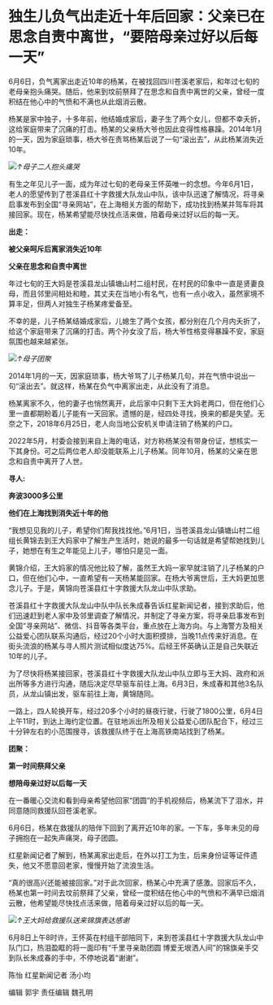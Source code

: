 

# 独生儿负气出走近十年后回家：父亲已在思念自责中离世，“要陪母亲过好以后每一天”

6月6日，负气离家出走近10年的杨某，在被找回四川苍溪老家后，和年过七旬的老母亲抱头痛哭。随后，他来到坟前祭拜了在思念和自责中离世的父亲，曾经一度积结在他心中的气愤和不满也从此烟消云散。

杨某是家中独子，十多年前，他结婚成家后，妻子生了两个女儿，但都不幸夭折，这给家庭带来了沉痛的打击。杨某的父亲杨大爷也因此变得性格暴躁。2014年1月的一天，因为家庭琐事，杨大爷在责骂杨某后说了一句“滚出去”，从此杨某消失近10年。

![](https://inews.gtimg.com/om_bt/OejjHemkuPIb4J0K0HWF9Nf5KHVtXCZSCkHnBPCXOtWgAAA/1000)_↑母子二人抱头痛哭_

有生之年见儿子一面，成为年过七旬的老母亲王怀英唯一的念想。今年6月1日，老人的愿望传到了苍溪县红十字救援大队龙山中队，该中队迅速了解情况，将寻亲启事发布到全国“寻亲网站”，在上海相关方面的帮助下，成功找到杨某并驾车将其接回家。现在，杨某希望能尽快找点活来做，陪着母亲过好以后的每一天。

**出走：**

**被父亲呵斥后离家消失近10年**

**父亲在思念和自责中离世**

年过七旬的王大妈是苍溪县龙山镇塘山村二组村民，在村民的印象中一直是贤妻良母，而且邻里间相处和睦，其丈夫在当地小有名气，也有一点小收入，虽然家境不算丰足，但两人对独生子杨某疼爱备至。

不幸的是，儿子杨某结婚成家后，儿媳生了两个女孩，都分别在几个月内夭折了，给这个家庭带来了沉痛的打击。两个孙女没了后，杨大爷性格变得暴躁不安，家庭氛围也越来越紧张。

![](https://inews.gtimg.com/om_bt/Osmfv7sekwPDo9mFzZjAwUCZbcoZwJSNDyMpW6bfjqxVsAA/1000)_↑母子团聚_

2014年1月的一天，因家庭琐事，杨大爷骂了儿子杨某几句，并在气愤中说出一句“滚出去”。就这样，杨某在负气中离家出走，从此没有了消息。

杨某离家不久，他的妻子也悄然离开，此后家中只剩下王大妈老两口，但在他们心里一直都期盼着儿子能有一天回家。遗憾的是，经四处寻找，换来的都是失望。无奈之下，2018年6月25日，老人向当地公安机关申请注销了杨某的户口。

2022年5月，村委会接到来自上海的电话，对方称杨某没有带身份证，想核实一下其身份。可之后两位老人却没能联系上儿子杨某。同年10月，杨某的父亲在思念和自责中离开了人世。

**寻人:**

**奔波3000多公里**

**他们在上海找到消失近十年的他**

“我想见见我的儿子，希望你们帮我找找他。”6月1日，当苍溪县龙山镇塘山村二组组长黄锦去到王大妈家中了解生产生活时，她说的最多一句话就是希望帮她找到儿子，她想在有生之年能见上儿子，哪怕只是见一面。

黄锦介绍，王大妈家的情况他比较了解，虽然王大妈一家早就注销了儿子杨某的户口，但在他们心中，一直希望有一天杨某能回家。在杨大爷离世后，王大妈更加思念儿子。于是，黄锦向苍溪县红十字救援大队龙山中队求助。

苍溪县红十字救援大队龙山中队中队长朱成春告诉红星新闻记者，接到求助后，他们迅速赶到老人家中及邻里调查了解情况，并制定了寻亲方案，将寻亲启事发布到全国“寻亲网站”、微信、抖音等各类平台，重点放在上海方向。与上海警方及相关公益爱心团队联系沟通后，经过20个小时大面积摸排，当晚11点传来好消息。在街头流浪的杨某与寻人照片测试相似度达75%。后经王怀英确认正是自己失联近10年的儿子。

为了尽快将杨某接回家，苍溪县红十字救援大队龙山中队立即与王大妈、政府和派出所等多方进行沟通，随后决定尽早驱车前往上海。6月3日，朱成春和其他3名队员，从龙山镇出发，驱车前往上海，黄锦随同。

一路上，四人轮换开车，经过20多个小时的昼夜行驶，行驶了1800公里，6月4日上午11时，到达上海约定位置。在驻地派出所及相关公益爱心团队配合下，经过三十分钟左右的小范围搜寻，该救援队终于在上海高铁南站找到了杨某。

**团聚：**

**第一时间祭拜父亲**

**想陪母亲过好以后每一天**

在一番暖心交流和看到母亲希望他回家“团圆”的手机视频后，杨某流下了泪水，并同意随同救援队回苍溪老家。

6月6日，杨某在救援队的陪伴下回到了离开近10年的家。一下车，多年未见的母子拥抱在一起失声痛哭，母子团圆。

红星新闻记者了解到，杨某离家出走后，在外以打工为生，后来身份证等证件遗失，他又不愿意回老家，慢慢开始了流浪生活。

“真的很高兴还能被接回家。”对于此次回家，杨某心中充满了感激。回家后不久，杨某也第一时间去坟前祭拜了父亲，曾经一度积结在他心中的气愤和不满早已烟消云散，他希望能尽快找点活来做，陪着母亲过好以后的每一天。

![](https://inews.gtimg.com/om_bt/OMj43ISTiXC5HiiVsMZONqgJpT3-P-vld8ezpwxCXUIpUAA/1000)_↑王大妈给救援队送来锦旗表达感谢_

6月8日上午8时许，王怀英在村组干部陪同下，来到苍溪县红十字救援大队龙山中队门口，热泪盈眶的将一面印有“千里寻亲助团圆
博爱无垠洒人间”的锦旗亲手交到队长朱成春的手中，不停地说着“谢谢”。

陈怡 红星新闻记者 汤小均

编辑 郭宇 责任编辑 魏孔明

